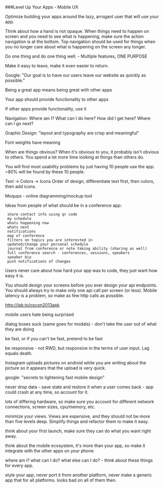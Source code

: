 ###Level Up Your Apps - Mobile UX

Optimize building your apps around the lazy, arrogant user that will use your app.

Think about how a hand is not opaque.  When things need to happen on screen and you need to see what is happening, make sure the action navigation is at the bottom.  Top navigation should be used for things when you no longer care about what is happening on the screen any longer.

Do one thing and do one thing well. - Multiple features, ONE PURPOSE

Make it easy to leave, make it even easier to return.

Google: "Our goal is to have our users leave our website as quickly as possible."

Being a great app means being great with other apps

Your app should provide functionality to other apps

If other apps provide functionality, use it

Navigation: Where am I?  What can I do here?  How did I get here?  Where can I go next?

Graphic Design:  "layout and typography are crisp and meaningful"

Font weights have meaning

When are things obvious?  When it's obvious to you, it probably isn't obvious to others.  You spend a lot more time looking at things than others do.

You will find most usability problems by just having 10 people use the app.  ~80% will be found by these 10 people.

Text -> Colors -> Icons  Order of design, differentiate text first, then colors, then add icons.

Moqups - online diagramming/mockup tool

Ideas from people of what should be in a conference app:

     share contact info using qr code
     my schedule
     whats happening now
     whats next
     notifications
     map of conference
     filters on topics you are interested in
     updated/change your personal schedule
     journal from conference or note taking ability (sharing as well)
     full conference search - conferences, sessions, speakers
     speaker bio
     push notifications of changes     

Users never care about how hard your app was to code, they just want how easy it is.

You should design your screens before you ever design your api endpoints.  You should always try to make only one api call per screen (or less).  Mobile latency is a problem, so make as few http calls as possible.

http://lab.to/oscon2013apk

mobile users hate being surprised

dialog boxes suck (same goes for modals) - don't take the user out of what they are doing

be fast, or if you can't be fast, pretend to be fast

be responsive - not RWD, but responsive in the terms of user input.  Lag equals death.

Instagram uploads pictures on android while you are writing about the picture so it appears that the upload is very quick.

google: "secrets to lightening fast mobile design"

never drop data - save state and restore it when a user comes back - app could crash at any time, so account for it.

lots of differing hardware, so make sure you account for different network connections, screen sizes, cpu/memory, etc.

minimize your views.  Views are expensive, and they should not be more than five levels deep.  Simplify things and refactor them to make it easy.

think about your first launch, make sure they can do what you want right away.

think about the mobile ecosystem, it's more than your app, so make it integrate with the other apps on your phone.

where am i? what can I do? what else can I do?  - think about these things for every app.

style your app, never port it from another platform, never make a generic app that for all platforms. looks bad on all of them then.

